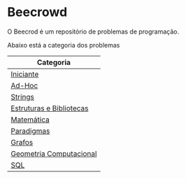 # Beecrowd

O Beecrod é um repositório de problemas de programação.

Abaixo está a categoria dos problemas

| Categoria                                               |
| ------------------------------------------------------- |
| [Iniciante](./1-Iniciante/)                             |
| [Ad-Hoc](./2-AD-HOC/)                                   |
| [Strings](./3-Strings/)                                 |
| [Estruturas e Bibliotecas](./4-Estruturas-Bibliotecas/) |
| [Matemática](./5-Matematica/)                           |
| [Paradigmas](./6-Paradigmas/)                           |
| [Grafos](./7-Grafos/)                                   |
| [Geometria Computacional](./8-Geometria-Computacional/) |
| [SQL](./9-SQL/)                                         |
